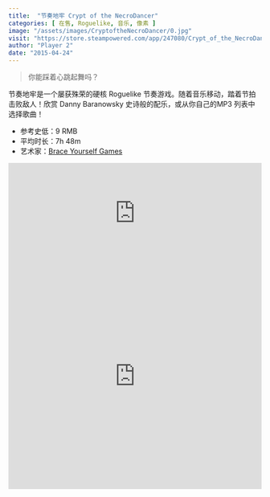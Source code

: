 ```yaml
---
title:  "节奏地牢 Crypt of the NecroDancer"
categories: [ 在售, Roguelike, 音乐, 像素 ]
image: "/assets/images/CryptoftheNecroDancer/0.jpg"
visit: "https://store.steampowered.com/app/247080/Crypt_of_the_NecroDancer/"
author: "Player 2"
date: "2015-04-24"
---
```


> 你能踩着心跳起舞吗？

节奏地牢是一个屡获殊荣的硬核 Roguelike 节奏游戏。随着音乐移动，踏着节拍击败敌人！欣赏 Danny Baranowsky 史诗般的配乐，或从你自己的MP3 列表中选择歌曲！

- 参考史低：9 RMB
- 平均时长：7h 48m
- 艺术家：[Brace Yourself Games](https://braceyourselfgames.com/)

<iframe src="https://store.steampowered.com/widget/247080/" frameborder="0" width="100%" height="200px"></iframe>

<iframe src="https://player.bilibili.com/player.html?aid=463651733&bvid=BV1aL411G7NF&cid=427749669&page=1&danmaku=1" allowfullscreen="allowfullscreen" width="100%" height="450" scrolling="no" frameborder="0" sandbox="allow-top-navigation allow-same-origin allow-forms allow-scripts"></iframe>